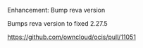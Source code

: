 Enhancement: Bump reva version

Bumps reva version to fixed 2.27.5

https://github.com/owncloud/ocis/pull/11051
